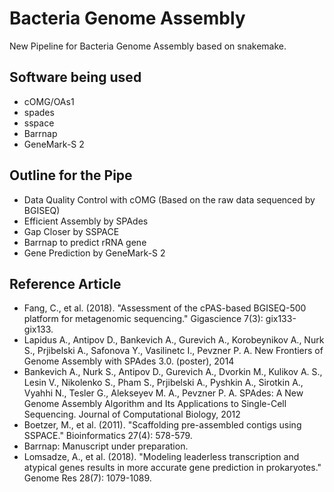 # Bacteria Genome Assembly

New Pipeline for Bacteria Genome Assembly based on snakemake.

## Software being used

- cOMG/OAs1 
- spades
- sspace
- Barrnap
- GeneMark-S 2

## Outline for the Pipe

- Data Quality Control with cOMG (Based on the raw data sequenced by BGISEQ)
- Efficient Assembly by SPAdes
- Gap Closer by SSPACE
- Barrnap to predict rRNA gene
- Gene Prediction by GeneMark-S 2

## Reference Article

- Fang, C., et al. (2018). "Assessment of the cPAS-based BGISEQ-500 platform for metagenomic sequencing." Gigascience 7(3): gix133-gix133.
- Lapidus A., Antipov D., Bankevich A., Gurevich A., Korobeynikov A., Nurk S., Prjibelski A., Safonova Y., Vasilinetc I., Pevzner P. A. New Frontiers of Genome Assembly with SPAdes 3.0.    (poster), 2014
- Bankevich A., Nurk S., Antipov D., Gurevich A., Dvorkin M., Kulikov A. S., Lesin V., Nikolenko S., Pham S., Prjibelski A., Pyshkin A., Sirotkin A., Vyahhi N., Tesler G., Alekseyev M. A., Pevzner P. A. SPAdes: A New Genome Assembly Algorithm and Its Applications to Single-Cell Sequencing.    Journal of Computational Biology, 2012
- Boetzer, M., et al. (2011). "Scaffolding pre-assembled contigs using SSPACE." Bioinformatics 27(4): 578-579.
- Barrnap: Manuscript under preparation.
- Lomsadze, A., et al. (2018). "Modeling leaderless transcription and atypical genes results in more accurate gene prediction in prokaryotes." Genome Res 28(7): 1079-1089.
